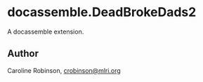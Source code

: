 # docassemble.DeadBrokeDads2

A docassemble extension.

## Author

Caroline Robinson, crobinson@mlri.org

